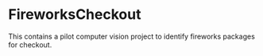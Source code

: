 # FireworksCheckout
This contains a pilot computer vision project to identify fireworks packages for checkout.
